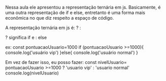 Nessa aula ele apresentou a representação ternária em js. Basicamente, é uma outra representação de if e else, entretanto é uma forma mais
econômica no que diz respeito a espaço de código.

A representação ternária em js é:  ? :

? significa if e : else

ex:
const pontuacaoUsuario=1000
if (pontuacaoUsuario >=1000){
    console.log('usuário vip')
}else{
    console.log('usuário normal')
}

Em vez de fazer isso, eu posso fazer:
const nivelUsuario= pontuacaoUsuario >=1000 ? 'usuario vip' : 'usuario normal'
console.log(nivelUsuario)